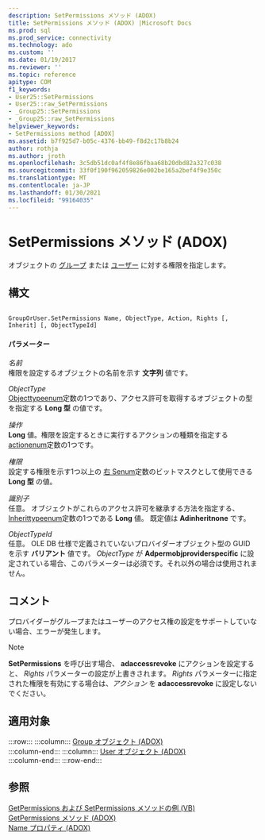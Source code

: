 ```yaml
---
description: SetPermissions メソッド (ADOX)
title: SetPermissions メソッド (ADOX) |Microsoft Docs
ms.prod: sql
ms.prod_service: connectivity
ms.technology: ado
ms.custom: ''
ms.date: 01/19/2017
ms.reviewer: ''
ms.topic: reference
apitype: COM
f1_keywords:
- User25::SetPermissions
- User25::raw_SetPermissions
- _Group25::SetPermissions
- _Group25::raw_SetPermissions
helpviewer_keywords:
- SetPermissions method [ADOX]
ms.assetid: b7f925d7-b05c-4376-bb49-f8d2c17b8b24
author: rothja
ms.author: jroth
ms.openlocfilehash: 3c5db51dc0af4f8e86fbaa68b20dbd82a327c038
ms.sourcegitcommit: 33f0f190f962059826e002be165a2bef4f9e350c
ms.translationtype: MT
ms.contentlocale: ja-JP
ms.lasthandoff: 01/30/2021
ms.locfileid: "99164035"
---
```

# <a name="setpermissions-method-adox"></a>SetPermissions メソッド (ADOX)
オブジェクトの [グループ](./group-object-adox.md) または [ユーザー](./user-object-adox.md) に対する権限を指定します。  
  
## <a name="syntax"></a>構文  
  
```  
  
GroupOrUser.SetPermissions Name, ObjectType, Action, Rights [, Inherit] [, ObjectTypeId]  
```  
  
#### <a name="parameters"></a>パラメーター  
 *名前*  
 権限を設定するオブジェクトの名前を示す **文字列** 値です。  
  
 *ObjectType*  
 [Objecttypeenum](./objecttypeenum.md)定数の1つであり、アクセス許可を取得するオブジェクトの型を指定する **Long 型** の値です。  
  
 *操作*  
 **Long** 値。権限を設定するときに実行するアクションの種類を指定する [actionenum](./actionenum.md)定数の1つです。  
  
 *権限*  
 設定する権限を示す1つ以上の [右 Senum](./rightsenum.md)定数のビットマスクとして使用できる **Long 型** の値。  
  
 *識別子*  
 任意。 オブジェクトがこれらのアクセス許可を継承する方法を指定する、 [Inherittypeenum](./inherittypeenum.md)定数の1つである **Long** 値。 既定値は **Adinheritnone** です。  
  
 *ObjectTypeId*  
 任意。 OLE DB 仕様で定義されていないプロバイダーオブジェクト型の GUID を示す **バリアント** 値です。 *ObjectType* が **Adpermobjproviderspecific** に設定されている場合、このパラメーターは必須です。それ以外の場合は使用されません。  
  
## <a name="remarks"></a>コメント  
 プロバイダーがグループまたはユーザーのアクセス権の設定をサポートしていない場合、エラーが発生します。  
  
> [!NOTE]
>  **SetPermissions** を呼び出す場合、 **adaccessrevoke** にアクションを設定すると、 *Rights* パラメーターの設定が上書きされます。 *Rights* パラメーターに指定された権限を有効にする場合は、*アクション* を **adaccessrevoke** に設定しないでください。  
  
## <a name="applies-to"></a>適用対象  

:::row:::
    :::column:::
        [Group オブジェクト (ADOX)](./group-object-adox.md)  
    :::column-end:::
    :::column:::
        [User オブジェクト (ADOX)](./user-object-adox.md)  
    :::column-end:::
:::row-end:::

## <a name="see-also"></a>参照  
 [GetPermissions および SetPermissions メソッドの例 (VB)](./getpermissions-and-setpermissions-methods-example-vb.md)   
 [GetPermissions メソッド (ADOX)](./getpermissions-method-adox.md)   
 [Name プロパティ (ADOX)](./name-property-adox.md)